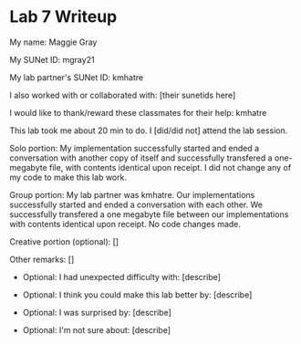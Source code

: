 Lab 7 Writeup
=============

My name: Maggie Gray

My SUNet ID: mgray21

My lab partner's SUNet ID: kmhatre

I also worked with or collaborated with: [their sunetids here]

I would like to thank/reward these classmates for their help: kmhatre

This lab took me about 20 min to do. I [did/did not] attend the lab session.

Solo portion:
My implementation successfully started and ended a conversation with
another copy of itself and successfully transfered a one-megabyte file, 
with contents identical upon receipt. I did not change any of my code
to make this lab work.

Group portion:
My lab partner was kmhatre. Our implementations successfully started
and ended a conversation with each other. We successfully transfered
a one megabyte file between our implementations with contents identical
upon receipt. No code changes made.

Creative portion (optional):
[]

Other remarks:
[]

- Optional: I had unexpected difficulty with: [describe]

- Optional: I think you could make this lab better by: [describe]

- Optional: I was surprised by: [describe]

- Optional: I'm not sure about: [describe]
